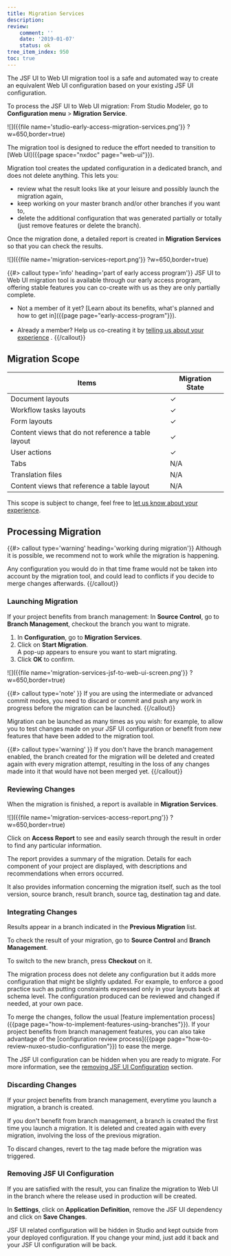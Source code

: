 ```yaml
---
title: Migration Services
description:
review:
    comment: ''
    date: '2019-01-07'
    status: ok
tree_item_index: 950
toc: true
---
```

The JSF UI to Web UI migration tool is a safe and automated way to create an equivalent Web UI configuration based on your existing JSF UI configuration.

To process the JSF UI to Web UI migration:
From Studio Modeler, go to **Configuration menu** > **Migration Service**.

![]({{file name='studio-early-access-migration-services.png'}} ?w=650,border=true)

The migration tool is designed to reduce the effort needed to transition to [Web UI]({{page space="nxdoc" page="web-ui"}}).

Migration tool creates the updated configuration in a dedicated branch, and does not delete anything. This lets you:
- review what the result looks like at your leisure and possibly launch the migration again,
- keep working on your master branch and/or other branches if you want to,
- delete the additional configuration that was generated partially or totally (just remove features or delete the branch).

Once the migration done, a detailed report is created in **Migration Services** so that you can check the results.

![]({{file name='migration-services-report.png'}} ?w=650,border=true)

{{#> callout type='info' heading='part of early access program'}}
JSF UI to Web UI migration tool is available through our early access program, offering stable features you can co-create with us as they are only partially complete.  

- Not a member of it yet? [Learn about its benefits, what's planned and how to get in]({{page page="early-access-program"}}).
<br /><br />
- Already a member? Help us co-creating it by [telling us about your experience](https://docs.google.com/forms/d/e/1FAIpQLSdoDfpJOnFwkxHAHOk5aq5KHh9myxF6fISugnMzVmvuQSp-fw/viewform?usp=pp_url) </a>.
{{/callout}}

## Migration Scope

| Items                                              | Migration State                             |
| -------------------------------------------------- | ------------------------------------------- |
| Document layouts                                   | &#10003;                                    |
| Workflow tasks layouts                             | &#10003;                                    |
| Form layouts                                       | &#10003;                                    |
| Content views that do not reference a table layout | &#10003;                                    |
| User actions                                       | &#10003;                                    |
| Tabs                                               | N/A                                         |
| Translation files                                  | N/A                                         |
| Content views that reference a table layout        | N/A                                         |

This scope is subject to change, feel free to [let us know about your experience](https://docs.google.com/forms/d/e/1FAIpQLSdoDfpJOnFwkxHAHOk5aq5KHh9myxF6fISugnMzVmvuQSp-fw/viewform?usp=pp_url).

## Processing Migration

{{#> callout type='warning' heading='working during migration'}}
Although it is possible, we recommend not to work while the migration is happening.

Any configuration you would do in that time frame would not be taken into account by the migration tool, and could lead to conflicts if you decide to merge changes afterwards.
{{/callout}}

### Launching Migration

If your project benefits from branch management: In **Source Control**, go to **Branch Management**, checkout the branch you want to migrate.

1. In **Configuration**, go to **Migration Services**.
1. Click on **Start Migration**.</br>
A pop-up appears to ensure you want to start migrating.
1. Click **OK** to confirm.

![]({{file name='migration-services-jsf-to-web-ui-screen.png'}} ?w=650,border=true)

{{#> callout type='note' }}
If you are using the intermediate or advanced commit modes, you need to discard or commit and push any work in progress before the migration can be launched.
{{/callout}}

Migration can be launched as many times as you wish: for example, to allow you to test changes made on your JSF UI configuration or benefit from new features that have been added to the migration tool.

{{#> callout type='warning' }}
If you don't have the branch management enabled, the branch created for the migration will be deleted and created again with every migration attempt, resulting in the loss of any changes made into it that would have not been merged yet.
{{/callout}}

### Reviewing Changes

When the migration is finished, a report is available in **Migration Services**.

![]({{file name='migration-services-access-report.png'}} ?w=650,border=true)

Click on **Access Report** to see and easily search through the result in order to find any particular information.

The report provides a summary of the migration. Details for each component of your project are displayed, with descriptions and recommendations when errors occurred.

It also provides information concerning the migration itself, such as the tool version, source branch, result branch, source tag, destination tag and date.

### Integrating Changes

Results appear in a branch indicated in the **Previous Migration** list.

To check the result of your migration, go to **Source Control** and **Branch Management**.  

To switch to the new branch, press **Checkout** on it.

The migration process does not delete any configuration but it adds more configuration that might be slightly updated. For example, to enforce a good practice such as putting constraints expressed only in your layouts back at schema level. The configuration produced can be reviewed and changed if needed, at your own pace.

To merge the changes, follow the usual [feature implementation process]({{page page="how-to-implement-features-using-branches"}}). If your project benefits from branch management features, you can also take advantage of the [configuration review process]({{page page="how-to-review-nuxeo-studio-configuration"}}) to ease the merge.

The JSF UI configuration can be hidden when you are ready to migrate. For more information, see the [removing JSF UI Configuration](#removing-jsf-ui-configuration) section.

### Discarding Changes

If your project benefits from branch management, everytime you launch a migration, a branch is created.

If you don't benefit from branch management, a branch is created the first time you launch a migration. It is deleted and created again with every migration, involving the loss of the previous migration.

To discard changes, revert to the tag made before the migration was triggered.

### Removing JSF UI Configuration

If you are satisfied with the result, you can finalize the migration to Web UI in the branch where the release used in production will be created.

In **Settings**, click on **Application Definition**, remove the JSF UI dependency and click on **Save Changes**.

JSF UI related configuration will be hidden in Studio and kept outside from your deployed configuration. If you change your mind, just add it back and your JSF UI configuration will be back.

